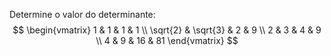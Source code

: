 Determine o valor do determinante:
$$
    \begin{vmatrix}
        1 & 1 & 1 & 1 \\
        \sqrt{2} & \sqrt{3} & 2  & 9 \\
        2 & 3 & 4 & 9 \\
        4 & 9 & 16 & 81
    \end{vmatrix}
$$
